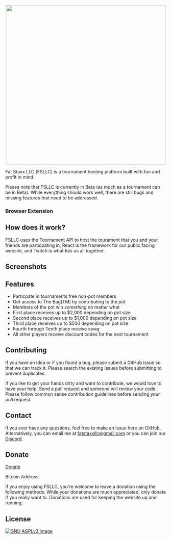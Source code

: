 <p align="center">
 <img src="C:\Users\vpy57298\Downloads\logo_1.PNG" width=500 align="center">
</p>

Fat Staxx LLC (FSLLC) is a tournament hosting platform built with fun and profit in mind.

Please note that FSLLC is currently in Beta (as much as a tournament can be in Beta). While everything should work well, there are still bugs and missing features that need to be
addressed.

### Browser Extension



## How does it work?
FSLLC uses the Toornament API to host the tourament that you and your friends are particpating in, React is the framework for our public facing website, and Twitch is what ties us all together.

## Screenshots


## Features
* Particpate in tournaments free non-pot members
* Get access to The Bag(TM) by contributing to the pot 
* Members of the pot win *something* no matter what
* First place receives up to $2,000 depending on pot size
* Second place receives up to $1,000 depending on pot size
* Third place receives up to $500 depending on pot size
* Fourth through Tenth place receive swag
* All other players receive discount codes for the next tournament

## Contributing
If you have an idea or if you found a bug, please submit a GitHub issue so that
we can track it.  Please search the existing issues before submitting to
prevent duplicates.

If you like to get your hands dirty and want to contribute, we would love to
have your help.  Send a pull request and someone will review your code. Please
follow common sense contribution guidelines
before sending your pull request.

## Contact

If you ever have any questions, feel free to make an issue here on GitHub.  Alternatively, you can email me at fatstaxxllc@gmail.com or you can join our [Discord](placeholder).

## Donate

[Donate](placeholder)

Bitcoin Address: 

If you enjoy using FSLLC, you're welcome to leave a donation using the following methods.  While your donations are much appreciated, only donate if you really want to.  Donations are used for keeping the website up and running.

## License
[![GNU AGPLv3 Image](https://www.gnu.org/graphics/agplv3-155x51.png)](https://www.gnu.org/licenses/agpl-3.0.html)
